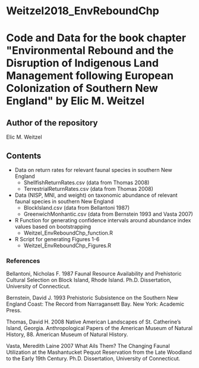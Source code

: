 # Weitzel2018_EnvReboundChp

# Code and Data for the book chapter "Environmental Rebound and the Disruption of Indigenous Land Management following European Colonization of Southern New England" by Elic M. Weitzel 

## Author of the repository
Elic M. Weitzel

## Contents
  - Data on return rates for relevant faunal species in southern New England
      - ShellfishReturnRates.csv (data from Thomas 2008)
      - TerrestrialReturnRates.csv (data from Thomas 2008)
  - Data (NISP, MNI, and weight) on taxonomic abundance of relevant faunal species in southern New England
      - BlockIsland.csv (data from Bellantoni 1987)
      - GreenwichMonhantic.csv (data from Bernstein 1993 and Vasta 2007)
  - R Function for generating confidence intervals around abundance index values based on bootstrapping
      - Weitzel_EnvReboundChp_function.R
  - R Script for generating Figures 1-6 
      - Weitzel_EnvReboundChp_Figures.R

### References
Bellantoni, Nicholas F.
 1987	Faunal Resource Availability and Prehistoric Cultural Selection on Block Island, Rhode Island. Ph.D. Dissertation, University of Connecticut.

Bernstein, David J.
 1993	Prehistoric Subsistence on the Southern New England Coast: The Record from Narragansett Bay. New York: Academic Press.

Thomas, David H.
 2008	Native American Landscapes of St. Catherine’s Island, Georgia. Anthropological Papers of the American Museum of Natural History, 88. American Museum of Natural History.

Vasta, Meredith Laine
 2007	What Ails Them? The Changing Faunal Utilization at the Mashantucket Pequot Reservation from the Late Woodland to the Early 19th Century. Ph.D. Dissertation, University of Connecticut.
